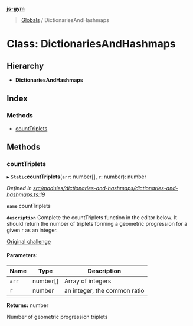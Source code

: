 **[js-gym](../README.md)**

> [Globals](../globals.md) / DictionariesAndHashmaps

# Class: DictionariesAndHashmaps

## Hierarchy

* **DictionariesAndHashmaps**

## Index

### Methods

* [countTriplets](dictionariesandhashmaps.md#counttriplets)

## Methods

### countTriplets

▸ `Static`**countTriplets**(`arr`: number[], `r`: number): number

*Defined in [src/modules/dictionaries-and-hashmaps/dictionaries-and-hashmaps.ts:19](https://github.com/artleitch/js-gym/blob/3839d11/src/modules/dictionaries-and-hashmaps/dictionaries-and-hashmaps.ts#L19)*

**`name`** countTriplets

**`description`** 
Complete the countTriplets function in the editor below. It should return
the number of triplets forming a geometric progression for a given r as an
integer.

[Original challenge](https://www.hackerrank.com/challenges/count-triplets-1/problem?h_l=interview&playlist_slugs%5B%5D=interview-preparation-kit&playlist_slugs%5B%5D=dictionaries-hashmaps)

#### Parameters:

Name | Type | Description |
------ | ------ | ------ |
`arr` | number[] | Array of integers |
`r` | number | an integer, the common ratio |

**Returns:** number

Number of geometric progression triplets
